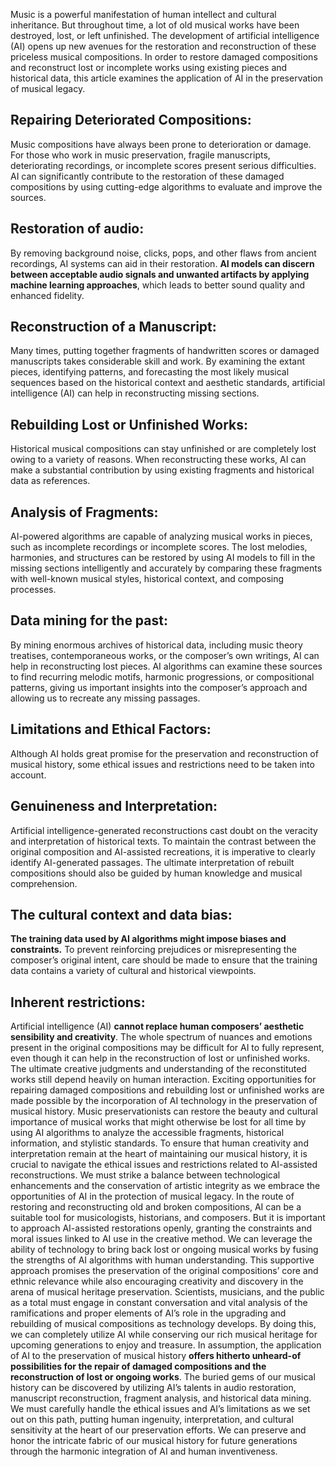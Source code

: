 
Music is a powerful manifestation of human intellect and cultural inheritance. But throughout time, a lot of old musical works have been destroyed, lost, or left unfinished. The development of artificial intelligence (AI) opens up new avenues for the restoration and reconstruction of these priceless musical compositions. In order to restore damaged compositions and reconstruct lost or incomplete works using existing pieces and historical data, this article examines the application of AI in the preservation of musical legacy.

## Repairing Deteriorated Compositions: 
Music compositions have always been prone to deterioration or damage. For those who work in music preservation, fragile manuscripts, deteriorating recordings, or incomplete scores present serious difficulties. AI can significantly contribute to the restoration of these damaged compositions by using cutting-edge algorithms to evaluate and improve the sources. 

## Restoration of audio: 
By removing background noise, clicks, pops, and other flaws from ancient recordings, AI systems can aid in their restoration. **AI models can discern between acceptable audio signals and unwanted artifacts by applying machine learning approaches**, which leads to better sound quality and enhanced fidelity. 

## Reconstruction of a Manuscript:
Many times, putting together fragments of handwritten scores or damaged manuscripts takes considerable skill and work. By examining the extant pieces, identifying patterns, and forecasting the most likely musical sequences based on the historical context and aesthetic standards, artificial intelligence (AI) can help in reconstructing missing sections. 

## Rebuilding Lost or Unfinished Works: 
Historical musical compositions can stay unfinished or are completely lost owing to a variety of reasons. When reconstructing these works, AI can make a substantial contribution by using existing fragments and historical data as references.
## Analysis of Fragments: 
AI-powered algorithms are capable of analyzing musical works in pieces, such as incomplete recordings or incomplete scores. The lost melodies, harmonies, and structures can be restored by using AI models to fill in the missing sections intelligently and accurately by comparing these fragments with well-known musical styles, historical context, and composing processes. 

## Data mining for the past:
By mining enormous archives of historical data, including music theory treatises, contemporaneous works, or the composer’s own writings, AI can help in reconstructing lost pieces. AI algorithms can examine these sources to find recurring melodic motifs, harmonic progressions, or compositional patterns, giving us important insights into the composer’s approach and allowing us to recreate any missing passages.

## Limitations and Ethical Factors:
Although AI holds great promise for the preservation and reconstruction of musical history, some ethical issues and restrictions need to be taken into account. 

## Genuineness and Interpretation:
Artificial intelligence-generated reconstructions cast doubt on the veracity and interpretation of historical texts. To maintain the contrast between the original composition and AI-assisted recreations, it is imperative to clearly identify AI-generated passages. The ultimate interpretation of rebuilt compositions should also be guided by human knowledge and musical comprehension. 

## The cultural context and data bias:
**The training data used by AI algorithms might impose biases and constraints.** To prevent reinforcing prejudices or misrepresenting the composer’s original intent, care should be made to ensure that the training data contains a variety of cultural and historical viewpoints. 
## Inherent restrictions:
Artificial intelligence (AI) **cannot replace human composers’ aesthetic sensibility and creativity**. The whole spectrum of nuances and emotions present in the original compositions may be difficult for AI to fully represent, even though it can help in the reconstruction of lost or unfinished works. The ultimate creative judgments and understanding of the reconstituted works still depend heavily on human interaction. Exciting opportunities for repairing damaged compositions and rebuilding lost or unfinished works are made possible by the incorporation of AI technology in the preservation of musical history. Music preservationists can restore the beauty and cultural importance of musical works that might otherwise be lost for all time by using AI algorithms to analyze the accessible fragments, historical information, and stylistic standards. To ensure that human creativity and interpretation remain at the heart of maintaining our musical history, it is crucial to navigate the ethical issues and restrictions related to AI-assisted reconstructions. We must strike a balance between technological enhancements and the conservation of artistic integrity as we embrace the opportunities of AI in the protection of musical legacy. In the route of restoring and reconstructing old and broken compositions, AI can be a suitable tool for musicologists, historians, and composers. But it is important to approach AI-assisted restorations openly, granting the constraints and moral issues linked to AI use in the creative method. We can leverage the ability of technology to bring back lost or ongoing musical works by fusing the strengths of AI algorithms with human understanding. This supportive approach promises the preservation of the original compositions’ core and ethnic relevance while also encouraging creativity and discovery in the arena of musical heritage preservation. Scientists, musicians, and the public as a total must engage in constant conversation and vital analysis of the ramifications and proper elements of AI’s role in the upgrading and rebuilding of musical compositions as technology develops. By doing this, we can completely utilize AI while conserving our rich musical heritage for upcoming generations to enjoy and treasure. In assumption, the application of AI to the preservation of musical history **offers hitherto unheard-of possibilities for the repair of damaged compositions and the reconstruction of lost or ongoing works**. The buried gems of our musical history can be discovered by utilizing AI’s talents in audio restoration, manuscript reconstruction, fragment analysis, and historical data mining. We must carefully handle the ethical issues and AI’s limitations as we set out on this path, putting human ingenuity, interpretation, and cultural sensitivity at the heart of our preservation efforts. We can preserve and honor the intricate fabric of our musical history for future generations through the harmonic integration of AI and human inventiveness.